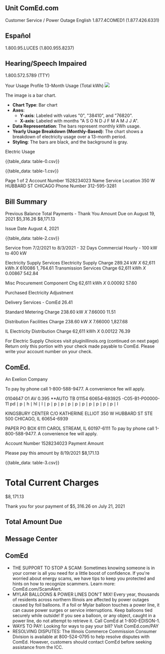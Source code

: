 ## Unit ComEd.com

Customer Service / Power Outage English
1.877.4COMED1 (1.877.426.6331)

## Español

1.800.95.LUCES (1.800.955.8237)

## Hearing/Speech Impaired

1.800.572.5789 (TTY)

Your Usage Profile
13-Month Usage (Total kWh)
![](images/img-0.jpeg)

The image is a bar chart.

- **Chart Type**: Bar chart
- **Axes**:
  - **Y-axis**: Labeled with values "0", "38410", and "76820".
  - **X-axis**: Labeled with months "A S O N D J F M A M J J A".
- **Data Representation**: The bars represent monthly kWh usage.
- **Yearly Usage Breakdown (Monthly-Based)**: The chart shows a breakdown of electricity usage over a 13-month period.
- **Styling**: The bars are black, and the background is gray.

Electric Usage

{{table_data: table-0.csv}}


{{table_data: table-1.csv}}

Page 1 of 2
Account Number 1528234023
Name
Service Location 350 W HUBBARD ST CHICAGO
Phone Number 312-595-3281

## Bill Summary

Previous Balance
Total Payments - Thank You
Amount Due on August 19, 2021
\$5,316.26
\$8,171.13

Issue Date
August 4, 2021

{{table_data: table-2.csv}}

Service from 7/2/2021 to 8/3/2021 - 32 Days
Commercial Hourly - 100 kW to 400 kW

Electricity Supply Services
Electricity Supply Charge
289.24 kW
$X$
62,611 kWh
$X$
610086
$1,764.61$
Transmission Services Charge
62,611 kWh
$X$
0.00867
542.84

Misc Procurement Component Chg
62,611 kWh
$X$
0.00092
57.60

Purchased Electricity Adjustment

Delivery Services - ComEd
26.41

Standard Metering Charge
238.60 kW
$X$
7.66000
11.51

Distribution Facilities Charge
238.60 kW
$X$
7.66000
1,827.68

IL Electricity Distribution Charge
62,611 kWh
$X$
0.00122
76.39

For Electric Supply Choices visit
pluginillinois.org
(continued on next page)
Return only this portion with your check made payable to ComEd. Please write your account number on your check.

## ComEd.

An Exelion Company

To pay by phone call 1-800-588-9477.
A convenience fee will apply.

0104647 O1 AV 0.395 **AUTO TB 01154 60654-693925 -C05-B1-P00000-11
$\mathrm{pd} \mid \mathrm{p} \mid \mathrm{h} \mid \mathrm{h} \mathrm{l} \mid \mathrm{l} \mid \mathrm{p} \mid \mathrm{p} \mid \mathrm{p} \mid \mathrm{p} \mid \mathrm{p} \mid \mathrm{p} \mid \mathrm{p} \mid \mathrm{p} \mid \mathrm{p} \mid \mathrm{p} \mid \mathrm{l}$

KINGSBURY CENTER
C/O KATHERINE ELLIOT
350 W HUBBARD ST STE 500
CHICAGO, IL 60654-6939

PAPER
PO BOX 6111
CAROL STREAM, IL 60197-6111
To pay by phone call 1-800-588-9477.
A convenience fee will apply.

Account Number
1528234023
Payment Amount

Please pay this
amount by 8/19/2021
\$8,171.13

{{table_data: table-3.csv}}

# Total Current Charges 

$\$ 8,171.13$

Thank you for your payment of $\$ 5,316.26$ on July 21, 2021

## Total Amount Due

## Message Center

## ComEd

- THE SUPPORT TO STOP A SCAM: Sometimes knowing someone is in your corner is all you need for a little boost of confidence. If you're worried about energy scams, we have tips to keep you protected and hints on how to recognize scammers. Learn more: ComEd.com/ScamAlert.
- MYLAR BALLOONS \& POWER LINES DON'T MIX! Every year, thousands of residents across northern Illinois are affected by power outages caused by foil balloons. If a foil or Mylar balloon touches a power line, it can cause power surges or service interruptions. Keep balloons tied securely while outside! If you see a balloon, or any object, caught in a power line, do not attempt to retrieve it. Call ComEd at 1-800-EDISON-1.
- WAYS TO PAY: Looking for ways to pay your bill? Visit ComEd.com/PAY
- RESOLVING DISPUTES: The Illinois Commerce Commission Consumer Division is available at 800-524-0795 to help resolve disputes with ComEd. However, customers should contact ComEd before seeking assistance from the ICC.
